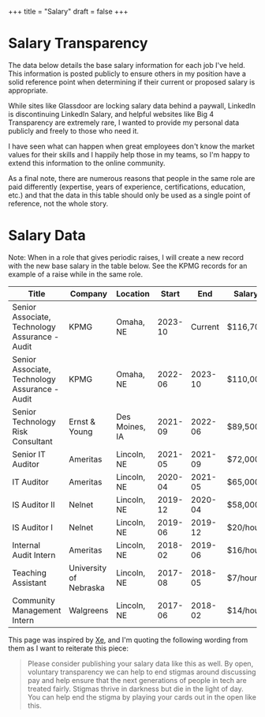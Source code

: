 +++
title = "Salary"
draft = false
+++

# Salary Transparency

The data below details the base salary information for each job I've held. This
information is posted publicly to ensure others in my position have a solid
reference point when determining if their current or proposed salary is
appropriate.

While sites like Glassdoor are locking salary data behind a paywall, LinkedIn is
discontinuing LinkedIn Salary, and helpful websites like Big 4 Transparency are
extremely rare, I wanted to provide my personal data publicly and freely to
those who need it.

I have seen what can happen when great employees don't know the market values
for their skills and I happily help those in my teams, so I'm happy to extend
this information to the online community.

As a final note, there are numerous reasons that people in the same role are
paid differently (expertise, years of experience, certifications, education,
etc.) and that the data in this table should only be used as a single point of
reference, not the whole story.

# Salary Data

Note: When in a role that gives periodic raises, I will create a new record with
the new base salary in the table below. See the KPMG records for an example of a
raise while in the same role.

| Title                                          | Company                | Location       | Start   | End     | Salary   |
| ---------------------------------------------- | ---------------------- | -------------- | ------- | ------- | -------- |
| Senior Associate, Technology Assurance - Audit | KPMG                   | Omaha, NE      | 2023-10 | Current | $116,700 |
| Senior Associate, Technology Assurance - Audit | KPMG                   | Omaha, NE      | 2022-06 | 2023-10 | $110,000 |
| Senior Technology Risk Consultant              | Ernst & Young          | Des Moines, IA | 2021-09 | 2022-06 | $89,500  |
| Senior IT Auditor                              | Ameritas               | Lincoln, NE    | 2021-05 | 2021-09 | $72,000  |
| IT Auditor                                     | Ameritas               | Lincoln, NE    | 2020-04 | 2021-05 | $65,000  |
| IS Auditor II                                  | Nelnet                 | Lincoln, NE    | 2019-12 | 2020-04 | $58,000  |
| IS Auditor I                                   | Nelnet                 | Lincoln, NE    | 2019-06 | 2019-12 | $20/hour |
| Internal Audit Intern                          | Ameritas               | Lincoln, NE    | 2018-02 | 2019-06 | $16/hour |
| Teaching Assistant                             | University of Nebraska | Lincoln, NE    | 2017-08 | 2018-05 | $7/hour  |
| Community Management Intern                    | Walgreens              | Lincoln, NE    | 2017-06 | 2018-02 | $14/hour |

This page was inspired by [Xe](https://xeiaso.net/salary-transparency/), and I'm
quoting the following wording from them as I want to reiterate this piece:

> Please consider publishing your salary data like this as well. By open,
> voluntary transparency we can help to end stigmas around discussing pay and
> help ensure that the next generations of people in tech are treated fairly.
> Stigmas thrive in darkness but die in the light of day. You can help end the
> stigma by playing your cards out in the open like this.
